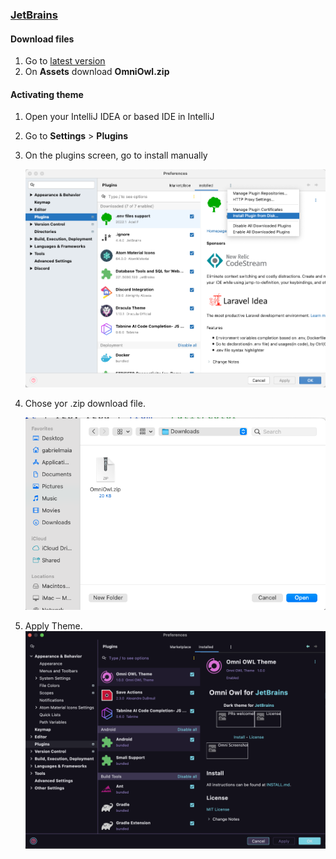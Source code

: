 ### [JetBrains](https://www.jetbrains.com)

#### Download files

1. Go to [latest version](https://github.com/gabrielmaialva33/jetbrains/releases/latest)
2. On **Assets** download **OmniOwl.zip**

#### Activating theme

1. Open your IntelliJ IDEA or based IDE in IntelliJ
2. Go to **Settings** > **Plugins**
3. On the plugins screen, go to install manually

   ![Intall Manually](https://raw.githubusercontent.com/gabrielmaialva33/jetbrains/master/images/install.png)

4. Chose yor .zip download file.

   ![Choose Plugin File](https://raw.githubusercontent.com/gabrielmaialva33/jetbrains/master/images/chose.png)

5. Apply Theme.
   ![Apply Theme](https://raw.githubusercontent.com/gabrielmaialva33/jetbrains/master/images/apply.png)

